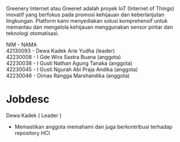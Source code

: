 Greenery Internet atau Greenet adalah proyek IoT (Internet of Things) inovatif yang berfokus pada promosi kehijauan dan keberlanjutan lingkungan. Platform kami menyediakan solusi komprehensif untuk memantau dan mengelola kehijauan menggunakan sensor pintar dan teknologi otomatisasi.

NIM - NAMA <br>
42130093 - Dewa Kadek Arie Yudha (leader) <br>
42230008 - I Gde Wira Sastra Buana (anggota) <br>
42230038 - I Gusti Nathan Agung Tanaka (anggota) <br>
42230045 - I Gusti Ngurah Abi Praja Andika (anggota) <br>
42230046 - Dimas Rangga Marshandika (anggota) <br>

<h1>Jobdesc</h1>

Dewa Kadek ( Leader )
<ul>
  <li>Memastikan anggota memahami dan juga berkontribusi terhadap repository HCI</li>
</ul>
